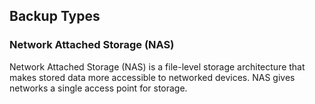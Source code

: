 ## Backup Types
### Network Attached Storage (NAS)
Network Attached Storage (NAS) is a file-level storage architecture that makes stored data more accessible to networked devices. NAS gives networks a single access point for storage.
